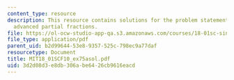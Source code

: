 ```yaml
---
content_type: resource
description: This resource contains solutions for the problem statements related to
  advanced partial fractions.
file: https://ol-ocw-studio-app-qa.s3.amazonaws.com/courses/18-01sc-single-variable-calculus-fall-2010/3d2d08d3e8db306abe6426cb9616eacd_MIT18_01SCF10_ex75asol.pdf
file_type: application/pdf
parent_uid: b2d99644-53e8-9357-525c-798ec9a77daf
resourcetype: Document
title: MIT18_01SCF10_ex75asol.pdf
uid: 3d2d08d3-e8db-306a-be64-26cb9616eacd
---
```

